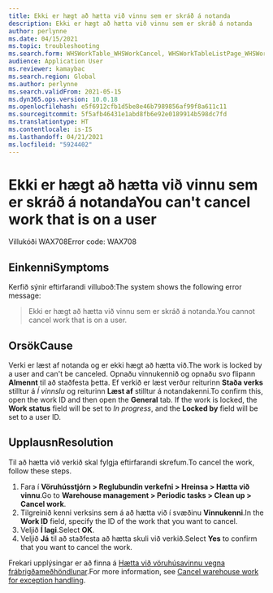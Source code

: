 ```yaml
---
title: Ekki er hægt að hætta við vinnu sem er skráð á notanda
description: Ekki er hægt að hætta við vinnu sem er skráð á notanda
author: perlynne
ms.date: 04/15/2021
ms.topic: troubleshooting
ms.search.form: WHSWorkTable_WHSWorkCancel, WHSWorkTableListPage_WHSWorkCancel
audience: Application User
ms.reviewer: kamaybac
ms.search.region: Global
ms.author: perlynne
ms.search.validFrom: 2021-05-15
ms.dyn365.ops.version: 10.0.18
ms.openlocfilehash: e5f6912cfb1d5be8e46b7989856af99f8a611c11
ms.sourcegitcommit: 5f5afb46431e1abd8fb6e92e0189914b598dc7fd
ms.translationtype: HT
ms.contentlocale: is-IS
ms.lasthandoff: 04/21/2021
ms.locfileid: "5924402"
---
```

# <a name="you-cant-cancel-work-that-is-on-a-user"></a><span data-ttu-id="a9814-103">Ekki er hægt að hætta við vinnu sem er skráð á notanda</span><span class="sxs-lookup"><span data-stu-id="a9814-103">You can't cancel work that is on a user</span></span>

<span data-ttu-id="a9814-104">Villukóði WAX708</span><span class="sxs-lookup"><span data-stu-id="a9814-104">Error code: WAX708</span></span>

## <a name="symptoms"></a><span data-ttu-id="a9814-105">Einkenni</span><span class="sxs-lookup"><span data-stu-id="a9814-105">Symptoms</span></span>

<span data-ttu-id="a9814-106">Kerfið sýnir eftirfarandi villuboð:</span><span class="sxs-lookup"><span data-stu-id="a9814-106">The system shows the following error message:</span></span>

> <span data-ttu-id="a9814-107">Ekki er hægt að hætta við vinnu sem er skráð á notanda.</span><span class="sxs-lookup"><span data-stu-id="a9814-107">You cannot cancel work that is on a user.</span></span>

## <a name="cause"></a><span data-ttu-id="a9814-108">Orsök</span><span class="sxs-lookup"><span data-stu-id="a9814-108">Cause</span></span>

<span data-ttu-id="a9814-109">Verki er læst af notanda og er ekki hægt að hætta við.</span><span class="sxs-lookup"><span data-stu-id="a9814-109">The work is locked by a user and can't be canceled.</span></span> <span data-ttu-id="a9814-110">Opnaðu vinnukennið og opnaðu svo flipann **Almennt** til að staðfesta þetta. Ef verkið er læst verður reiturinn **Staða verks** stilltur á *Í vinnslu* og reiturinn **Læst af** stilltur á notandakenni.</span><span class="sxs-lookup"><span data-stu-id="a9814-110">To confirm this, open the work ID and then open the **General** tab. If the work is locked, the **Work status** field will be set to *In progress*, and the **Locked by** field will be set to a user ID.</span></span>

## <a name="resolution"></a><span data-ttu-id="a9814-111">Upplausn</span><span class="sxs-lookup"><span data-stu-id="a9814-111">Resolution</span></span>

<span data-ttu-id="a9814-112">Til að hætta við verkið skal fylgja eftirfarandi skrefum.</span><span class="sxs-lookup"><span data-stu-id="a9814-112">To cancel the work, follow these steps.</span></span>

1. <span data-ttu-id="a9814-113">Fara í **Vöruhússtjórn \> Reglubundin verkefni \> Hreinsa \> Hætta við vinnu**.</span><span class="sxs-lookup"><span data-stu-id="a9814-113">Go to **Warehouse management \> Periodic tasks \> Clean up \> Cancel work**.</span></span>
1. <span data-ttu-id="a9814-114">Tilgreinið kenni verksins sem á að hætta við í svæðinu **Vinnukenni**.</span><span class="sxs-lookup"><span data-stu-id="a9814-114">In the **Work ID** field, specify the ID of the work that you want to cancel.</span></span>
1. <span data-ttu-id="a9814-115">Veljið **Í lagi**.</span><span class="sxs-lookup"><span data-stu-id="a9814-115">Select **OK**.</span></span>
1. <span data-ttu-id="a9814-116">Veljið **Já** til að staðfesta að hætta skuli við verkið.</span><span class="sxs-lookup"><span data-stu-id="a9814-116">Select **Yes** to confirm that you want to cancel the work.</span></span>

<span data-ttu-id="a9814-117">Frekari upplýsingar er að finna á [Hætta við vöruhúsavinnu vegna frábrigðameðhöndlunar](../../warehousing/cancel-warehouse-work.md).</span><span class="sxs-lookup"><span data-stu-id="a9814-117">For more information, see [Cancel warehouse work for exception handling](../../warehousing/cancel-warehouse-work.md).</span></span>
